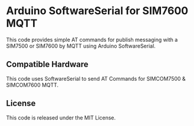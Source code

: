 # Arduino SoftwareSerial for SIM7600 MQTT

This code provides simple AT commands for publish messaging with
a SIM7500 or SIM7600 by MQTT using Arduino SoftwareSerial.

## Compatible Hardware

This code uses SoftwareSerial to send AT Commands for SIMCOM7500 & SIMCOM7600 MQTT.

## License

This code is released under the MIT License.

